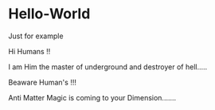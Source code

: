 # Hello-World
Just for example

Hi Humans !!

I am Him the master of underground and destroyer of hell.....

Beaware Human's !!!

Anti Matter Magic is coming to your Dimension.......
